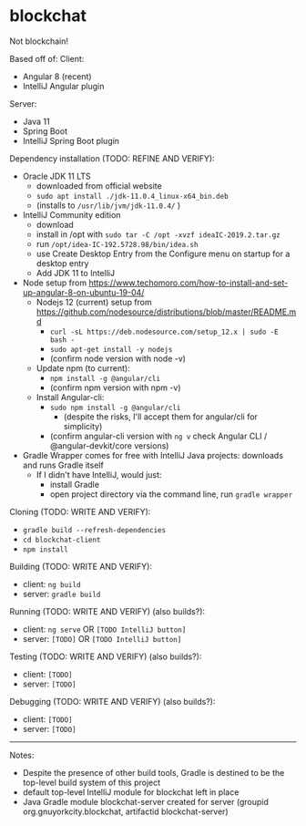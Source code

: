 # blockchat
Not blockchain!

Based off of:
Client:
* Angular 8 (recent)
* IntelliJ Angular plugin

Server:
* Java 11
* Spring Boot
* IntelliJ Spring Boot plugin

Dependency installation (TODO: REFINE AND VERIFY):
* Oracle JDK 11 LTS
	* downloaded from official website
	* `sudo apt install ./jdk-11.0.4_linux-x64_bin.deb`
	* (installs to `/usr/lib/jvm/jdk-11.0.4/` )
* IntelliJ Community edition
	* download
	* install in /opt with `sudo tar -C /opt -xvzf ideaIC-2019.2.tar.gz`
	* run `/opt/idea-IC-192.5728.98/bin/idea.sh`
	* use Create Desktop Entry from the Configure menu on startup for a desktop entry
	* Add JDK 11 to IntelliJ 	
* Node setup from https://www.techomoro.com/how-to-install-and-set-up-angular-8-on-ubuntu-19-04/
	* Nodejs 12 (current) setup from https://github.com/nodesource/distributions/blob/master/README.md
		* `curl -sL https://deb.nodesource.com/setup_12.x | sudo -E bash -`
		* `sudo apt-get install -y nodejs`
		* (confirm node version with node -v)
	* Update npm (to current):
		* `npm install -g @angular/cli`
		* (confirm npm version with npm -v)
	* Install Angular-cli:
		* `sudo npm install -g @angular/cli`
			* (despite the risks, I'll accept them for angular/cli for simplicity)
		* (confirm angular-cli version with `ng v` check Angular CLI / @angular-devkit/core versions)
* Gradle Wrapper comes for free with IntelliJ Java projects: downloads and runs Gradle itself
	* If I didn't have IntelliJ, would just:
		* install Gradle
		* open project directory via the command line, run `gradle wrapper`

Cloning (TODO: WRITE AND VERIFY):
* `gradle build --refresh-dependencies`
* `cd blockchat-client`
* `npm install`

Building (TODO: WRITE AND VERIFY):
* client: `ng build`
* server: `gradle build`

Running (TODO: WRITE AND VERIFY) (also builds?):
* client: `ng serve` OR `[TODO IntelliJ button]`
* server: `[TODO]` OR `[TODO IntelliJ button]`

Testing (TODO: WRITE AND VERIFY) (also builds?):
* client: `[TODO]`
* server: `[TODO]`

Debugging (TODO: WRITE AND VERIFY) (also builds?):
* client: `[TODO]`
* server: `[TODO]`

---

Notes:
* Despite the presence of other build tools, Gradle is destined to be the top-level build system of this project
* default top-level IntelliJ module for blockchat left in place
* Java Gradle module blockchat-server created for server (groupid org.gnuyorkcity.blockchat, artifactid blockchat-server)


